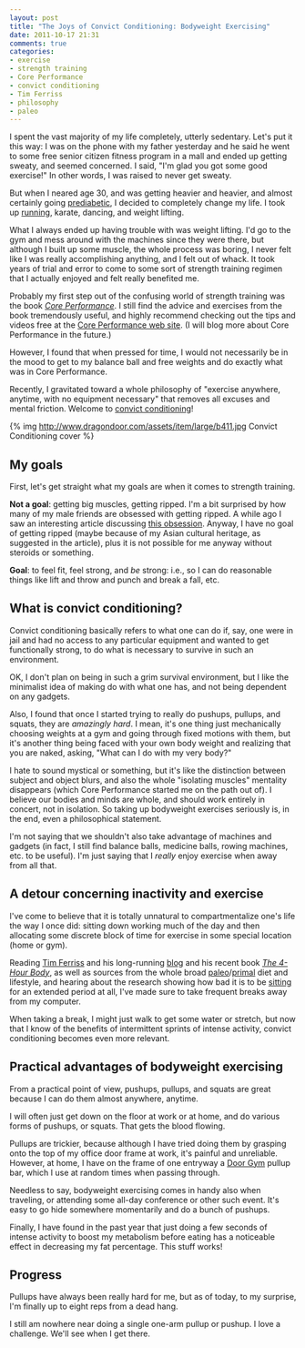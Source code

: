 ```yaml
---
layout: post
title: "The Joys of Convict Conditioning: Bodyweight Exercising"
date: 2011-10-17 21:31
comments: true
categories:
- exercise
- strength training
- Core Performance
- convict conditioning
- Tim Ferriss
- philosophy
- paleo
---
```

I spent the vast majority of my life completely, utterly sedentary. Let's put it this way: I was on the phone with my father yesterday and he said he went to some free senior citizen fitness program in a mall and ended up getting sweaty, and seemed concerned. I said, "I'm glad you got some good exercise!" In other words, I was raised to never get sweaty.

But when I neared age 30, and was getting heavier and heavier, and almost certainly going [prediabetic](http://en.wikipedia.org/wiki/Prediabetes), I decided to completely change my life. I took up [running](http://franklinchen.com/blog/categories/running/), karate, dancing, and weight lifting.

What I always ended up having trouble with was weight lifting. I'd go to the gym and mess around with the machines since they were there, but although I built up some muscle, the whole process was boring, I never felt like I was really accomplishing anything, and I felt out of whack. It took years of trial and error to come to some sort of strength training regimen that I actually enjoyed and felt really benefited me.

Probably my first step out of the confusing world of strength training was the book [*Core Performance*](http://store.coreperformance.com/store/Products/Core-Performance-Book__AP-BOOK.aspx). I still find the advice and exercises from the book tremendously useful, and highly recommend checking out the tips and videos free at the [Core Performance web site](http://www.coreperformance.com/). (I will blog more about Core Performance in the future.)

However, I found that when pressed for time, I would not necessarily be in the mood to get to my balance ball and free weights and do exactly what was in Core Performance.

Recently, I gravitated toward a whole philosophy of "exercise anywhere, anytime, with no equipment necessary" that removes all excuses and mental friction. Welcome to [convict conditioning](http://www.dragondoor.com/shop-by-department/books/b41/)!

{% img http://www.dragondoor.com/assets/item/large/b411.jpg Convict Conditioning cover %}

<!--more-->

## My goals

First, let's get straight what my goals are when it comes to strength training.

**Not a goal**: getting big muscles, getting ripped. I'm a bit surprised by how many of my male friends are obsessed with getting ripped. A while ago I saw an interesting article discussing [this obsession](http://www.freakonomics.com/2011/07/27/culture-bound-syndromes-run-amok/). Anyway, I have no goal of getting ripped (maybe because of my Asian cultural heritage, as suggested in the article), plus it is not possible for me anyway without steroids or something.

**Goal**: to feel fit, feel strong, and *be* strong: i.e., so I can do reasonable things like lift and throw and punch and break a fall, etc.

## What is convict conditioning?

Convict conditioning basically refers to what one can do if, say, one were in jail and had no access to any particular equipment and wanted to get functionally strong, to do what is necessary to survive in such an environment.

OK, I don't plan on being in such a grim survival environment, but I like the minimalist idea of making do with what one has, and not being dependent on any gadgets.

Also, I found that once I started trying to really do pushups, pullups, and squats, they are *amazingly hard*. I mean, it's one thing just mechanically choosing weights at a gym and going through fixed motions with them, but it's another thing being faced with your own body weight and realizing that you are naked, asking, "What can I do with my very body?"

I hate to sound mystical or something, but it's like the distinction between subject and object blurs, and also the whole "isolating muscles" mentality disappears (which Core Performance started me on the path out of). I believe our bodies and minds are whole, and should work entirely in concert, not in isolation. So taking up bodyweight exercises seriously is, in the end, even a philosophical statement.

I'm not saying that we shouldn't also take advantage of machines and gadgets (in fact, I still find balance balls, medicine balls, rowing machines, etc. to be useful). I'm just saying that I *really* enjoy exercise when away from all that.

## A detour concerning inactivity and exercise

 I've come to believe that it is totally unnatural to compartmentalize one's life the way I once did: sitting down working much of the day and then allocating some discrete block of time for exercise in some special location (home or gym).

Reading [Tim Ferriss](http://www.timferriss.com/) and his long-running [blog](http://www.fourhourworkweek.com/blog/) and his recent book [*The 4-Hour Body*](http://www.fourhourbody.com/), as well as sources from the whole broad [paleo](http://robbwolf.com/)/[primal](http://www.marksdailyapple.com/) diet and lifestyle, and hearing about the research showing how bad it is to be [sitting](http://www.geekosystem.com/sitting-health-dangers/) for an extended period at all, I've made sure to take frequent breaks away from my computer.

When taking a break, I might just walk to get some water or stretch, but now that I know of the benefits of intermittent sprints of intense activity, convict conditioning becomes even more relevant.

## Practical advantages of bodyweight exercising

From a practical point of view, pushups, pullups, and squats are great because I can do them almost anywhere, anytime.

I will often just get down on the floor at work or at home, and do various forms of pushups, or squats. That gets the blood flowing.

Pullups are trickier, because although I have tried doing them by grasping onto the top of my office door frame at work, it's painful and unreliable.  However, at home, I have on the frame of one entryway a [Door Gym](http://www.doorgym.net/) pullup bar, which I use at random times when passing through.

Needless to say, bodyweight exercising comes in handy also when traveling, or attending some all-day conference or other such event. It's easy to go hide somewhere momentarily and do a bunch of pushups.

Finally, I have found in the past year that just doing a few seconds of intense activity to boost my metabolism before eating has a noticeable effect in decreasing my fat percentage. This stuff works!

## Progress

Pullups have always been really hard for me, but as of today, to my surprise, I'm finally up to eight reps from a dead hang.

I still am nowhere near doing a single one-arm pullup or pushup. I love a challenge. We'll see when I get there.
